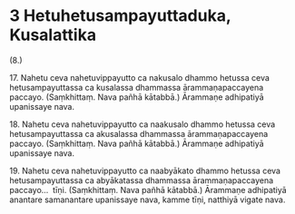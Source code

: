 

# 3 Hetuhetusampayuttaduka, Kusalattika


(8.)

17\. Nahetu ceva nahetuvippayutto ca nakusalo dhammo hetussa ceva hetusampayuttassa ca kusalassa dhammassa ārammaṇapaccayena paccayo. (Saṃkhittaṃ. Nava pañhā kātabbā.) Ārammaṇe adhipatiyā upanissaye nava.

18\. Nahetu ceva nahetuvippayutto ca naakusalo dhammo hetussa ceva hetusampayuttassa ca akusalassa dhammassa ārammaṇapaccayena paccayo. (Saṃkhittaṃ. Nava pañhā kātabbā.) Ārammaṇe adhipatiyā upanissaye nava.

19\. Nahetu ceva nahetuvippayutto ca naabyākato dhammo hetussa ceva hetusampayuttassa ca abyākatassa dhammassa ārammaṇapaccayena paccayo…  tīṇi. (Saṃkhittaṃ. Nava pañhā kātabbā.) Ārammaṇe adhipatiyā anantare samanantare upanissaye nava, kamme tīṇi, natthiyā vigate nava.



